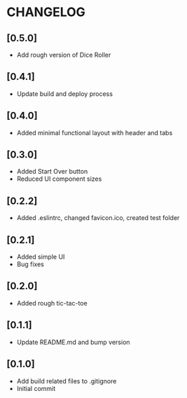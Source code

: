 # CHANGELOG

## [0.5.0]
* Add rough version of Dice Roller

## [0.4.1]
* Update build and deploy process

## [0.4.0]
* Added minimal functional layout with header and tabs

## [0.3.0]
* Added Start Over button
* Reduced UI component sizes

## [0.2.2]
* Added .eslintrc, changed favicon.ico, created test folder

## [0.2.1]
* Added simple UI
* Bug fixes

## [0.2.0]
* Added rough tic-tac-toe

## [0.1.1]
* Update README.md and bump version

## [0.1.0]
* Add build related files to .gitignore
* Initial commit
